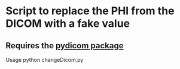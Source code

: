 # Script to replace the PHI from the DICOM with a fake value
## Requires the [pydicom package](https://pydicom.readthedocs.io/en/stable/getting_started.html#installing)
Usage python changeDicom.py

